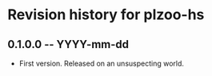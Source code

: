 # Revision history for plzoo-hs

## 0.1.0.0 -- YYYY-mm-dd

* First version. Released on an unsuspecting world.
